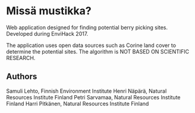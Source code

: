 # Missä mustikka?

Web application designed for finding potential berry picking sites. Developed
during EnviHack 2017.

The application uses open data sources such as Corine land cover to determine
the potential sites. The algorithm is NOT BASED ON SCIENTIFIC RESEARCH.

## Authors

Samuli Lehto, Finnish Environment Institute
Henri Näpärä, Natural Resources Institute Finland
Petri Sarvamaa, Natural Resources Institute Finland
Harri Pitkänen, Natural Resources Institute Finland
